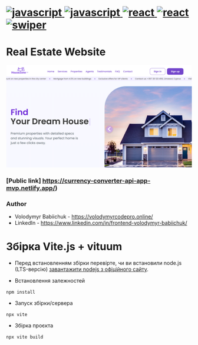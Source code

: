 # <span align="left"> <a href="https://developer.mozilla.org/en-US/docs/Web/JavaScript" target="_blank" rel="noreferrer"> <img src="https://cdn.jsdelivr.net/gh/devicons/devicon@latest/icons/sass/sass-original.svg" alt="javascript" width="50" height="50"/> <a href="https://developer.mozilla.org/en-US/docs/Web/JavaScript" target="_blank" rel="noreferrer"> <img src="https://cdn.jsdelivr.net/gh/devicons/devicon@latest/icons/javascript/javascript-original.svg" alt="javascript" width="50" height="50"/>  </a> <a href="https://reactjs.org/" target="_blank" rel="noreferrer"> <img src="https://cdn.jsdelivr.net/gh/devicons/devicon@latest/icons/html5/html5-original.svg" alt="react" width="50" height="50"/> </a> </a> <a href="https://reactjs.org/" target="_blank" rel="noreferrer"> <img src="https://cdn.jsdelivr.net/gh/devicons/devicon@latest/icons/css3/css3-original.svg" alt="react" width="50" height="50"/> </a> <a href="https://swiperjs.com/" target="_blank" rel="noreferrer"> <img src="https://cdn.jsdelivr.net/gh/devicons/devicon@latest/icons/swiper/swiper-original.svg" alt="swiper" width="50" height="50"/> </a> </span>

# Real Estate Website

![Preview](public/assets/images/preview.png)

### [Public link] https://currency-converter-api-app-mvp.netlify.app/)

### Author

- Volodymyr Babiichuk - https://volodymyrcodepro.online/
- LinkedIn - https://www.linkedin.com/in/frontend-volodymyr-babiichuk/

# Збірка Vite.js + vituum

- Перед встановленням збірки перевірте, чи ви встановили node.js (LTS-версію)
[завантажити nodejs з офіційного сайту](https://nodejs.org/en/download).

- Встановлення залежностей
```
npm install
```

- Запуск збірки/сервера
```
npx vite
```

- Збірка проєкта
```
npx vite build
```
